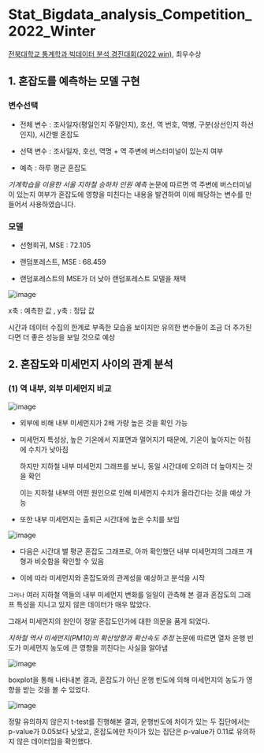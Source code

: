 # Stat_Bigdata_analysis_Competition_2022_Winter
[전북대학교 통계학과 빅데이터 분석 경진대회(2022 win)](https://www.kaggle.com/c/statjbnu1), 최우수상

## 1. 혼잡도를 예측하는 모델 구현

### 변수선택

- 전체 변수 : 조사일자(평일인지 주말인지), 호선, 역 번호, 역병, 구분(상선인지 하선인지), 시간별 혼잡도

- 선택 변수 : 조사일자, 호선, 역명 + 역 주변에 버스터미널이 있는지 여부

- 예측 : 하루 평균 혼잡도

*기계학습을 이용한 서울 지하철 승하차 인원 예측* 논문에 따르면 역 주변에 버스터미널이 있는지 여부가 혼잡도에 영향을 미친다는 내용을 발견하여 이에 해당하는 변수를 만들어서 사용하였습니다.

### 모델

- 선형회귀, MSE : 72.105

- 랜덤포레스트, MSE : 68.459

- 랜덤포레스트의 MSE가 더 낮아 랜덤포레스트 모델을 채택

![image](https://user-images.githubusercontent.com/73769046/156136334-20e0a96b-9f90-40b1-94a1-733a98baab8c.png)

x축 : 예측한 값 , y축 : 정답 값

시간과 데이터 수집의 한계로 부족한 모습을 보이지만 유의한 변수들이 조금 더 추가된다면 더 좋은 성능을 보일 것으로 예상

## 2. 혼잡도와 미세먼지 사이의 관계 분석

### (1) 역 내부, 외부 미세먼지 비교

![image](https://user-images.githubusercontent.com/73769046/156136705-3dcac9c5-93de-426c-b66b-119cb1a075a8.png)

- 외부에 비해 내부 미세먼지가 2배 가량 높은 것을 확인 가능

- 미세먼지 특성상, 높은 기온에서 지표면과 멀어지기 때문에, 기온이 높아지는 아침에 수치가 낮아짐
  
  하지만 지하철 내부 미세먼지 그래프를 보니, 동일 시간대에 오히려 더 높아지는 것을 확인
  
  이는 지하철 내부의 어떤 원인으로 인해 미세먼지 수치가 올라간다는 것을 예상 가능
 
- 또한 내부 미세먼지는 출퇴근 시간대에 높은 수치를 보임

![image](https://user-images.githubusercontent.com/73769046/156137317-a2ecc21f-226c-4b29-959a-407df1511dd6.png)

- 다음은 시간대 별 평균 혼잡도 그래프로, 아까 확인했던 내부 미세먼지의 그래프 개형과 비슷함을 확인할 수 있음

- 이에 따라 미세먼지와 혼잡도와의 관계성을 예상하고 분석을 시작

`그러나` 여러 지하철 역들의 내부 미세먼지 변화를 일일이 관측해 본 결과 혼잡도의 그래프 특성을 지니고 있지 않은 데이터가 매우 많았다.

그래서 미세먼지의 원인이 정말 혼잡도인가에 대한 의문을 품게 되었다.

*지하철 역사 미세먼지(PM10)의 확산방향과 확산속도 추정* 논문에 따르면 열차 운행 빈도가 미세먼지 농도에 큰 영향을 끼친다는 사실을 알아냄

![image](https://user-images.githubusercontent.com/73769046/156322446-ceb5ec30-a901-4701-97e2-fc39d03fffe3.png)

boxplot을 통해 나타내본 결과, 혼잡도가 아닌 운행 빈도에 의해 미세먼지의 농도가 영향을 받는 것을 볼 수 있었다.

![image](https://user-images.githubusercontent.com/73769046/156322278-607f7c07-4997-4474-8e98-a24192214f33.png)

정말 유의하지 않은지 t-test를 진행해본 결과, 운행빈도에 차이가 있는 두 집단에서는 p-value가 0.05보다 낮았고, 혼잡도에만 차이가 있는 집단은 p-value가 0.11로 유의하지 않은 데이터임을 확인했다.
